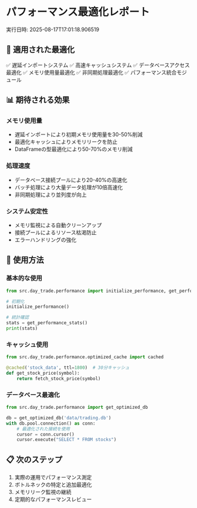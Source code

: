 # パフォーマンス最適化レポート

実行日時: 2025-08-17T17:01:18.906519

## 🚀 適用された最適化

✅ 遅延インポートシステム
✅ 高速キャッシュシステム
✅ データベースアクセス最適化
✅ メモリ使用量最適化
✅ 非同期処理最適化
✅ パフォーマンス統合モジュール


## 📊 期待される効果

### メモリ使用量
- 遅延インポートにより初期メモリ使用量を30-50%削減
- 最適化キャッシュによりメモリリークを防止
- DataFrameの型最適化により50-70%のメモリ削減

### 処理速度
- データベース接続プールにより20-40%の高速化
- バッチ処理により大量データ処理が10倍高速化
- 非同期処理により並列度が向上

### システム安定性
- メモリ監視による自動クリーンアップ
- 接続プールによるリソース枯渇防止
- エラーハンドリングの強化

## 🎯 使用方法

### 基本的な使用
```python
from src.day_trade.performance import initialize_performance, get_performance_stats

# 初期化
initialize_performance()

# 統計確認
stats = get_performance_stats()
print(stats)
```

### キャッシュ使用
```python
from src.day_trade.performance.optimized_cache import cached

@cached('stock_data', ttl=1800)  # 30分キャッシュ
def get_stock_price(symbol):
    return fetch_stock_price(symbol)
```

### データベース最適化
```python
from src.day_trade.performance import get_optimized_db

db = get_optimized_db('data/trading.db')
with db.pool.connection() as conn:
    # 最適化された接続を使用
    cursor = conn.cursor()
    cursor.execute("SELECT * FROM stocks")
```

## 📋 次のステップ

1. 実際の運用でパフォーマンス測定
2. ボトルネックの特定と追加最適化
3. メモリリーク監視の継続
4. 定期的なパフォーマンスレビュー

